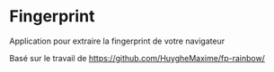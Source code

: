 # Fingerprint

Application pour extraire la fingerprint de votre navigateur

Basé sur le travail de https://github.com/HuygheMaxime/fp-rainbow/